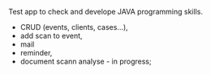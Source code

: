 Test app to check and develope JAVA programming skills.
- CRUD (events, clients, cases...),
- add scan to event,
- mail
- reminder,
- document scann analyse - in progress;